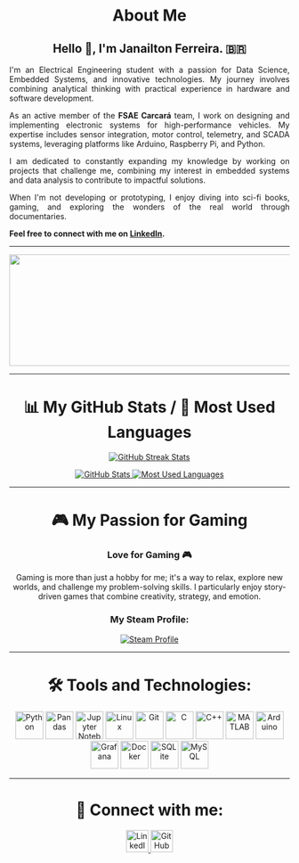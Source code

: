 <div align="center">
  
# About Me
## Hello 👋, I'm Janailton Ferreira. :brazil:

<div align="justify">

I'm an Electrical Engineering student with a passion for Data Science, Embedded Systems, and innovative technologies. My journey involves combining analytical thinking with practical experience in hardware and software development.

As an active member of the **FSAE Carcará** team, I work on designing and implementing electronic systems for high-performance vehicles. My expertise includes sensor integration, motor control, telemetry, and SCADA systems, leveraging platforms like Arduino, Raspberry Pi, and Python.  

I am dedicated to constantly expanding my knowledge by working on projects that challenge me, combining my interest in embedded systems and data analysis to contribute to impactful solutions.

When I'm not developing or prototyping, I enjoy diving into sci-fi books, gaming, and exploring the wonders of the real world through documentaries.  

**Feel free to connect with me on [LinkedIn](https://www.linkedin.com/in/janailton-ferreira-costa/).**  

</div>

---

<p align="center">
  <img width="1200" height="200" src="https://github-profile-trophy.vercel.app/?username=Janailton-eng&no-frame=true&theme=radical" alt="GitHub Trophies">
</p>

---

# 📊 My GitHub Stats / 🚀 Most Used Languages

<p align="center">
  <a href="https://github.com/Janailton-eng">
    <img src="https://github-readme-streak-stats.herokuapp.com?user=Janailton-eng&theme=radical&hide_border=true&border_radius=5&card_width=800" alt="GitHub Streak Stats">
  </a>
</p>

<p align="center">
  <a href="https://github.com/Janailton-eng">
    <img src="https://github-readme-stats.vercel.app/api?username=Janailton-eng&hide_border=true&show_icons=true&theme=radical" alt="GitHub Stats">
  </a>
  <a href="https://github.com/Janailton-eng">
    <img src="https://github-readme-stats.vercel.app/api/top-langs/?username=Janailton-eng&hide_border=true&layout=compact&theme=radical" alt="Most Used Languages">
  </a>
</p>

---

# 🎮 My Passion for Gaming

<div align="center">

### Love for Gaming 🎮
<p align="center">
  Gaming is more than just a hobby for me; it's a way to relax, explore new worlds, and challenge my problem-solving skills. I particularly enjoy story-driven games that combine creativity, strategy, and emotion.
</p>

### My Steam Profile:
<a href="https://steamcommunity.com/id/LordLuffy01/" target="_blank"><img src="https://img.shields.io/badge/Steam-000000?style=for-the-badge&logo=steam&logoColor=white" alt="Steam Profile"></a>

</div>

---

# 🛠️ Tools and Technologies:
<div align="center">
  <img src="https://cdn.jsdelivr.net/gh/devicons/devicon/icons/python/python-original.svg" height="50" alt="Python" title="Python" />
  <img src="https://cdn.jsdelivr.net/gh/devicons/devicon/icons/pandas/pandas-original-wordmark.svg" height="50" alt="Pandas" title="Pandas" />
  <img src="https://cdn.jsdelivr.net/gh/devicons/devicon/icons/jupyter/jupyter-original-wordmark.svg" height="50" alt="Jupyter Notebook" title="Jupyter Notebook" />
  <img src="https://cdn.jsdelivr.net/gh/devicons/devicon/icons/linux/linux-original.svg" height="50" alt="Linux" title="Linux" />
  <img src="https://cdn.jsdelivr.net/gh/devicons/devicon/icons/git/git-original.svg" height="50" alt="Git" title="Git" />
  <img src="https://cdn.jsdelivr.net/gh/devicons/devicon/icons/c/c-original.svg" height="50" alt="C" title="C" />
  <img src="https://cdn.jsdelivr.net/gh/devicons/devicon/icons/cplusplus/cplusplus-original.svg" height="50" alt="C++" title="C++" />
  <img src="https://cdn.jsdelivr.net/gh/devicons/devicon/icons/matlab/matlab-original.svg" height="50" alt="MATLAB" title="MATLAB" />
  <img src="https://cdn.jsdelivr.net/gh/devicons/devicon/icons/arduino/arduino-original.svg" height="50" alt="Arduino" title="Arduino" />
  <img src="https://cdn.jsdelivr.net/gh/devicons/devicon/icons/grafana/grafana-original.svg" height="50" alt="Grafana" title="Grafana" />
  <img src="https://cdn.jsdelivr.net/gh/devicons/devicon/icons/docker/docker-original.svg" height="50" alt="Docker" title="Docker" />
  <img src="https://cdn.jsdelivr.net/gh/devicons/devicon/icons/sqlite/sqlite-original.svg" height="50" alt="SQLite" title="SQLite" />
  <img src="https://cdn.jsdelivr.net/gh/devicons/devicon/icons/mysql/mysql-original-wordmark.svg" height="50" alt="MySQL" title="MySQL" />
</div>

---

# 🔗 Connect with me:
<p align="center">
  <a href="https://www.linkedin.com/in/janailton-ferreira-costa/" target="_blank">
    <img src="https://skillicons.dev/icons?i=linkedin" height="40" alt="LinkedIn">
  </a>
  <a href="https://github.com/Janailton-eng" target="_blank">
    <img src="https://skillicons.dev/icons?i=github" height="40" alt="GitHub">
  </a>
</p>

</div>

